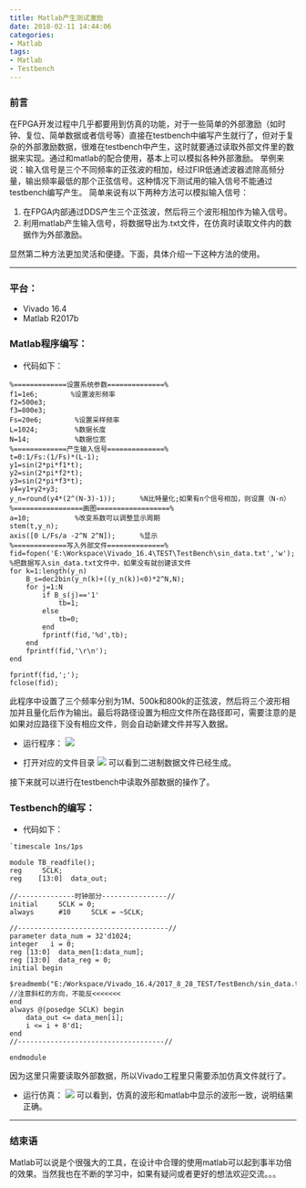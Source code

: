 ```yaml
---
title: Matlab产生测试激励
date: 2018-02-11 14:44:06
categories:
- Matlab
tags:
- Matlab
- Testbench
---
```


### 前言

在FPGA开发过程中几乎都要用到仿真的功能，对于一些简单的外部激励（如时钟、复位、简单数据或者信号等）直接在testbench中编写产生就行了，但对于复杂的外部激励数据，很难在testbench中产生，这时就要通过读取外部文件里的数据来实现。通过和matlab的配合使用，基本上可以模拟各种外部激励。
举例来说：输入信号是三个不同频率的正弦波的相加，经过FIR低通滤波器滤除高频分量，输出频率最低的那个正弦信号。这种情况下测试用的输入信号不能通过testbench编写产生。
简单来说有以下两种方法可以模拟输入信号：

1. 在FPGA内部通过DDS产生三个正弦波，然后将三个波形相加作为输入信号。
2. 利用matlab产生输入信号，将数据导出为.txt文件，在仿真时读取文件内的数据作为外部激励。

显然第二种方法更加灵活和便捷。下面，具体介绍一下这种方法的使用。

-------------------------------

### 平台：

- Vivado 16.4
- Matlab R2017b

### Matlab程序编写：

- 代码如下：

```
%=============设置系统参数==============%
f1=1e6;        %设置波形频率
f2=500e3;
f3=800e3;
Fs=20e6;        %设置采样频率
L=1024;         %数据长度
N=14;           %数据位宽
%=============产生输入信号==============%
t=0:1/Fs:(1/Fs)*(L-1);
y1=sin(2*pi*f1*t);
y2=sin(2*pi*f2*t);
y3=sin(2*pi*f3*t);
y4=y1+y2+y3;
y_n=round(y4*(2^(N-3)-1));      %N比特量化;如果有n个信号相加，则设置（N-n）
%=================画图==================%
a=10;           %改变系数可以调整显示周期
stem(t,y_n);
axis([0 L/Fs/a -2^N 2^N]);      %显示
%=============写入外部文件==============%
fid=fopen('E:\Workspace\Vivado_16.4\TEST\TestBench\sin_data.txt','w');    %把数据写入sin_data.txt文件中，如果没有就创建该文件
for k=1:length(y_n)
    B_s=dec2bin(y_n(k)+((y_n(k))<0)*2^N,N);
    for j=1:N
        if B_s(j)=='1'
            tb=1;
        else
            tb=0;
        end
        fprintf(fid,'%d',tb);
    end
    fprintf(fid,'\r\n');
end

fprintf(fid,';');
fclose(fid);
```

此程序中设置了三个频率分别为1M、500k和800k的正弦波，然后将三个波形相加并且量化后作为输出。最后将路径设置为相应文件所在路径即可，需要注意的是如果对应路径下没有相应文件，则会自动新建文件并写入数据。

- 运行程序：
 ![ ](https://user-images.githubusercontent.com/29295862/35777703-4d3d1e6c-09ed-11e8-9c6f-3b6f9abd597b.png)

- 打开对应的文件目录
 ![ ](https://user-images.githubusercontent.com/29295862/35777708-51403d82-09ed-11e8-9cbe-41e84d961120.png)
可以看到二进制数据文件已经生成。

接下来就可以进行在testbench中读取外部数据的操作了。

### Testbench的编写：

- 代码如下：

```
`timescale 1ns/1ps

module TB_readfile();
reg     SCLK;
reg    [13:0]  data_out;

//--------------时钟部分----------------//
initial     SCLK = 0;
always      #10     SCLK = ~SCLK;

//-------------------------------------//
parameter data_num = 32'd1024;
integer   i = 0;
reg [13:0]  data_men[1:data_num];
reg [13:0]  data_reg = 0;
initial begin
    $readmemb("E:/Workspace/Vivado_16.4/2017_8_28_TEST/TestBench/sin_data.txt",data_men);   //注意斜杠的方向，不能反<<<<<<<
end
always @(posedge SCLK) begin
    data_out <= data_men[i];
    i <= i + 8'd1;
end
//------------------------------------//

endmodule

```

因为这里只需要读取外部数据，所以Vivado工程里只需要添加仿真文件就行了。

- 运行仿真：
 ![ ](https://user-images.githubusercontent.com/29295862/35778030-52933256-09f3-11e8-87fc-56e030b5d9ba.png)
可以看到，仿真的波形和matlab中显示的波形一致，说明结果正确。

---

### 结束语

Matlab可以说是个很强大的工具，在设计中合理的使用matlab可以起到事半功倍的效果。当然我也在不断的学习中，如果有疑问或者更好的想法欢迎交流。。。
